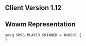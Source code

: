 ## Client Version 1.12

## Wowm Representation
```rust,ignore
smsg SMSG_PLAYER_SKINNED = 0x02BC {
}

```

